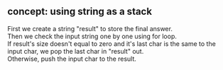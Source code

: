 ## concept: using string as a stack
First we create a string "result" to store the final answer.<br>
Then we check the input string one by one using for loop.<br>
If result's size doesn't equal to zero and it's last char is the same to the input char, we pop the last char in "result" out.<br>
Otherwise, push the input char to the result.
